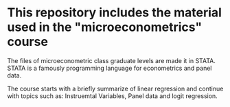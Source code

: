 # This repository includes the material used in the "microeconometrics" course

The files of microeconometric class graduate levels are made it in STATA. STATA is a famously programming language for econometrics and panel data. 

The course starts with a briefly summarize of linear regression and continue with topics such as: Instruemtal Variables, Panel data and logit regression.

